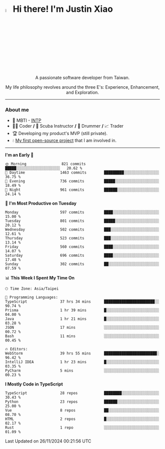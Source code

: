 # <img src="https://media.giphy.com/media/hvRJCLFzcasrR4ia7z/giphy.gif" width="5%">Hi there! I'm Justin Xiao
<p align="center">A passionate software developer from Taiwan.  </p>
<p align="center">My life philosophy revolves around the three E's: Experience, Enhancement, and Exploration.</p>

---
### About me
- 👀 MBTI - [INTP](https://www.16personalities.com/intp-personality)
- 👨‍💻 Coder **/** 🤿 Scuba Instructor **/** 🥁 Drummer **/** 📈 Trader
- 🏆 Developing my product's MVP (still private).
- 💧 [My first open-source project](https://github.com/Game-as-a-Service/Game-Lobby-Web) that I am involved in.

---
<!--START_SECTION:waka-->
**I'm an Early 🐤** 

```text
🌞 Morning                821 commits         █████░░░░░░░░░░░░░░░░░░░░   20.62 % 
🌆 Daytime                1463 commits        █████████░░░░░░░░░░░░░░░░   36.75 % 
🌃 Evening                736 commits         █████░░░░░░░░░░░░░░░░░░░░   18.49 % 
🌙 Night                  961 commits         ██████░░░░░░░░░░░░░░░░░░░   24.14 % 
```
📅 **I'm Most Productive on Tuesday** 

```text
Monday                   597 commits         ████░░░░░░░░░░░░░░░░░░░░░   15.00 % 
Tuesday                  801 commits         █████░░░░░░░░░░░░░░░░░░░░   20.12 % 
Wednesday                502 commits         ███░░░░░░░░░░░░░░░░░░░░░░   12.61 % 
Thursday                 523 commits         ███░░░░░░░░░░░░░░░░░░░░░░   13.14 % 
Friday                   560 commits         ████░░░░░░░░░░░░░░░░░░░░░   14.07 % 
Saturday                 696 commits         ████░░░░░░░░░░░░░░░░░░░░░   17.48 % 
Sunday                   302 commits         ██░░░░░░░░░░░░░░░░░░░░░░░   07.59 % 
```


📊 **This Week I Spent My Time On** 

```text
🕑︎ Time Zone: Asia/Taipei

💬 Programming Languages: 
TypeScript               37 hrs 34 mins      ███████████████████████░░   90.74 % 
Prisma                   1 hr 39 mins        █░░░░░░░░░░░░░░░░░░░░░░░░   04.00 % 
Java                     1 hr 21 mins        █░░░░░░░░░░░░░░░░░░░░░░░░   03.28 % 
JSON                     17 mins             ░░░░░░░░░░░░░░░░░░░░░░░░░   00.72 % 
Bash                     11 mins             ░░░░░░░░░░░░░░░░░░░░░░░░░   00.45 % 

🔥 Editors: 
WebStorm                 39 hrs 55 mins      ████████████████████████░   96.42 % 
IntelliJ IDEA            1 hr 23 mins        █░░░░░░░░░░░░░░░░░░░░░░░░   03.35 % 
PyCharm                  5 mins              ░░░░░░░░░░░░░░░░░░░░░░░░░   00.23 % 
```

**I Mostly Code in TypeScript** 

```text
TypeScript               28 repos            ████████░░░░░░░░░░░░░░░░░   30.43 % 
Python                   23 repos            ██████░░░░░░░░░░░░░░░░░░░   25.00 % 
Vue                      8 repos             ██░░░░░░░░░░░░░░░░░░░░░░░   08.70 % 
HTML                     2 repos             █░░░░░░░░░░░░░░░░░░░░░░░░   02.17 % 
Rust                     1 repo              ░░░░░░░░░░░░░░░░░░░░░░░░░   01.09 % 
```




 Last Updated on 26/11/2024 00:21:56 UTC
<!--END_SECTION:waka-->
